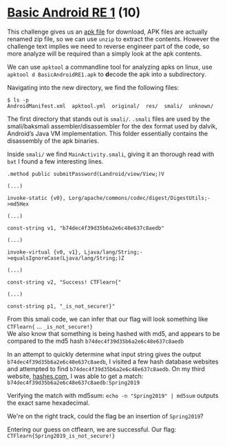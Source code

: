 # [Basic Android RE 1](https://ctflearn.com/challenge/962) (10)
This challenge gives us an [apk file](https://ctflearn.com/challenge/download/962) for download, APK files are actually renamed zip file, so we can use `unzip` to extract the contents. However the challenge text implies we need to reverse engineer part of the code, so more analyze will be required than a simply look at the apk contents. <br />

We can use `apktool` a commandline tool for analyzing apks on linux, use `apktool d BasicAndroidRE1.apk` to **d**ecode the apk into a subdirectory. <br />

Navigating into the new directory, we find the following files: <br />
```
$ ls -p
AndroidManifest.xml  apktool.yml  original/  res/  smali/  unknown/
```

The first directory that stands out is `smali/`. `.smali` files are used by the smali/baksmali assembler/disassembler for the dex format used by dalvik, Android’s Java VM implementation. This folder essentially contains the disassembly of the apk binaries. <br />

Inside `smali/` we find `MainActivity.smali`, giving it an thorough read with `bat` I found a few interesting lines. <br />
```
.method public submitPassword(Landroid/view/View;)V

(...)

invoke-static {v0}, Lorg/apache/commons/codec/digest/DigestUtils;->md5Hex

(...)

const-string v1, "b74dec4f39d35b6a2e6c48e637c8aedb"

(...)

invoke-virtual {v0, v1}, Ljava/lang/String;->equalsIgnoreCase(Ljava/lang/String;)Z

(...)

const-string v2, "Success! CTFlearn{"

(...)

const-string p1, "_is_not_secure!}"

```

From this smali code, we can infer that our flag will look something like `CTFlearn{` ... `_is_not_secure!}` <br />
We also know that something is being hashed with md5, and appears to be compared to the md5 hash `b74dec4f39d35b6a2e6c48e637c8aedb` <br />

In an attempt to quickly determine what input string gives the output `b74dec4f39d35b6a2e6c48e637c8aedb`, I visited a few hash database websites and attempted to find `b74dec4f39d35b6a2e6c48e637c8aedb`. On my third website, [hashes.com](https://hashes.com/en/decrypt/hash), I was able to get a match: `b74dec4f39d35b6a2e6c48e637c8aedb:Spring2019` <br />

Verifying the match with md5sum: `echo -n "Spring2019" | md5sum` outputs the exact same hexadecimal. <br />

We're on the right track, could the flag be an insertion of `Spring2019`?

Entering our guess on ctflearn, we are successful. Our flag: `CTFlearn{Spring2019_is_not_secure!}` <br />

